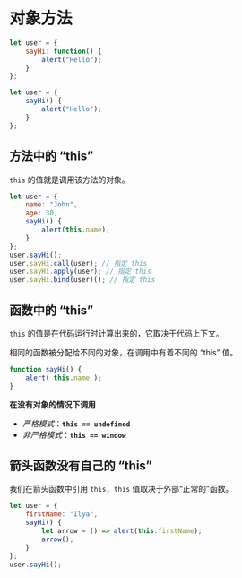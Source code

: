 # 对象方法

```javascript
let user = {
    sayHi: function() {
        alert("Hello");
    }
};

let user = {
    sayHi() {
        alert("Hello");
    }
};
```

## 方法中的 “this”

`this` 的值就是调用该方法的对象。

```javascript
let user = {
    name: "John",
    age: 30,
    sayHi() {
        alert(this.name);
    }
};
user.sayHi();
user.sayHi.call(user); // 指定 this
user.sayHi.apply(user); // 指定 this
user.sayHi.bind(user)(); // 指定 this
```

## 函数中的 “this”

`this` 的值是在代码运行时计算出来的，它取决于代码上下文。

相同的函数被分配给不同的对象，在调用中有着不同的 “this” 值。

```javascript
function sayHi() {
    alert( this.name );
}
```

**在没有对象的情况下调用**

- *严格模式*：**`this == undefined`**
- *非严格模式*：**`this == window`**

## 箭头函数没有自己的 “this”

我们在箭头函数中引用 `this`，`this` 值取决于外部“正常的”函数。

```javascript
let user = {
    firstName: "Ilya",
    sayHi() {
        let arrow = () => alert(this.firstName);
        arrow();
    }
};
user.sayHi();
```

